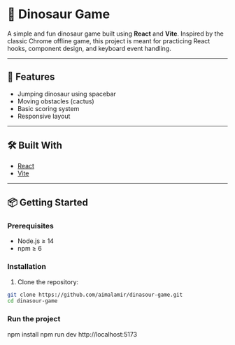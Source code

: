 # 🦖 Dinosaur Game

A simple and fun dinosaur game built using **React** and **Vite**. Inspired by the classic Chrome offline game, this project is meant for practicing React hooks, component design, and keyboard event handling.

---

## 🚀 Features

- Jumping dinosaur using spacebar
- Moving obstacles (cactus)
- Basic scoring system
- Responsive layout

---

## 🛠️ Built With

- [React](https://reactjs.org/)
- [Vite](https://vitejs.dev/)

---

## 📦 Getting Started

### Prerequisites

- Node.js ≥ 14
- npm ≥ 6

### Installation

1. Clone the repository:

```bash
git clone https://github.com/aimalamir/dinasour-game.git
cd dinasour-game
```
### Run the project
npm install
npm run dev
http://localhost:5173

